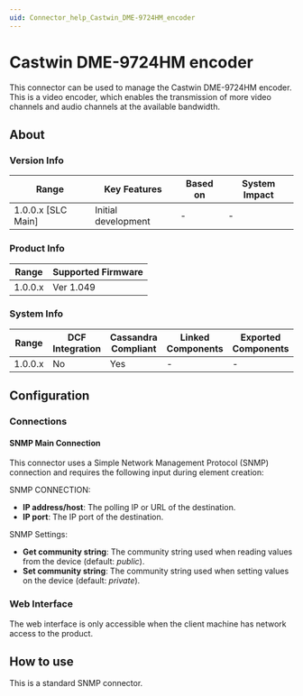 ```yaml
---
uid: Connector_help_Castwin_DME-9724HM_encoder
---
```


# Castwin DME-9724HM encoder

This connector can be used to manage the Castwin DME-9724HM encoder. This is a video encoder, which enables the transmission of more video channels and audio channels at the available bandwidth.

## About

### Version Info

| Range              | Key Features        | Based on | System Impact |
|--------------------|---------------------|----------|---------------|
| 1.0.0.x [SLC Main] | Initial development | -        | -             |

### Product Info

| Range     | Supported Firmware     |
|-----------|------------------------|
| 1.0.0.x   | Ver 1.049              |

### System Info

| Range     | DCF Integration     | Cassandra Compliant     | Linked Components     | Exported Components     |
|-----------|---------------------|-------------------------|-----------------------|-------------------------|
| 1.0.0.x   | No                  | Yes                     | -                     | -                       |

## Configuration

### Connections

#### SNMP Main Connection

This connector uses a Simple Network Management Protocol (SNMP) connection and requires the following input during element creation:

SNMP CONNECTION:

- **IP address/host**: The polling IP or URL of the destination.
- **IP port**: The IP port of the destination.

SNMP Settings:

- **Get community string**: The community string used when reading values from the device (default: *public*).
- **Set community string**: The community string used when setting values on the device (default: *private*).

### Web Interface

The web interface is only accessible when the client machine has network access to the product.

## How to use

This is a standard SNMP connector.
